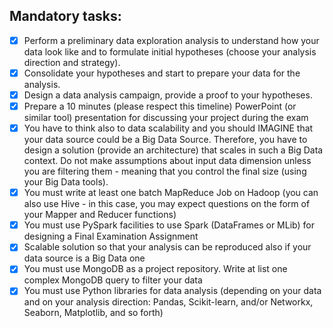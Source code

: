 ## Mandatory tasks:

- [x] Perform a preliminary data exploration analysis to understand how your data look like
      and to formulate initial hypotheses (choose your analysis direction and strategy).
- [x] Consolidate your hypotheses and start to prepare your data for the analysis.
- [x] Design a data analysis campaign, provide a proof to your hypotheses.
- [x] Prepare a 10 minutes (please respect this timeline) PowerPoint (or similar tool)
      presentation for discussing your project during the exam
- [x] You have to think also to data scalability and you should IMAGINE
      that your data source could be a Big Data Source. Therefore, you have to design a
      solution (provide an architecture) that scales in such a Big Data context. Do not make
      assumptions about input data dimension unless you are filtering them - meaning that
      you control the final size (using your Big Data tools).
- [x] You must write at least one batch MapReduce Job on Hadoop (you can also use Hive -
      in this case, you may expect questions on the form of your Mapper and Reducer
      functions)
- [x] You must use PySpark facilities to use Spark (DataFrames or MLib) for designing a
      Final Examination Assignment
- [x] Scalable solution so that your analysis can be reproduced also if your data source is a
      Big Data one
- [x] You must use MongoDB as a project repository. Write at list one complex MongoDB query to filter your data
- [x] You must use Python libraries for data analysis (depending on your data and on your
      analysis direction: Pandas, Scikit-learn, and/or Networkx, Seaborn, Matplotlib, and so
      forth)
